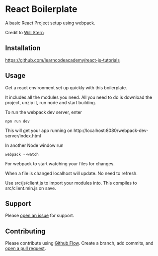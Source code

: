 # React Boilerplate

A basic React Project setup using webpack.

Credit to [Will Stern](https://github.com/learncodeacademy/react-js-tutorials)

## Installation
https://github.com/learncodeacademy/react-js-tutorials

## Usage

Get a react environment set up quickly with this boilerplate.

It includes all the modules you need. All you need to do is download the project, unzip it, run node and start building.

To run the webpack dev server, enter

```
npm run dev
```

This will get your app running on http://localhost:8080/webpack-dev-server/index.html

In another Node window run

```
webpack --watch
```

For webpack to start watching your files for changes.

When a file is changed localhost will update. No need to refresh.

Use src/js/client.js to import your modules into. This compiles to src/client.min.js on save.


## Support

Please [open an issue](https://github.com/eddyerburgh/react-boilerplate/issues/new) for support.

## Contributing

Please contribute using [Github Flow](https://guides.github.com/introduction/flow/). Create a branch, add commits, and [open a pull request](https://github.com/eddyerburgh/react-boilerplate/compare/).
